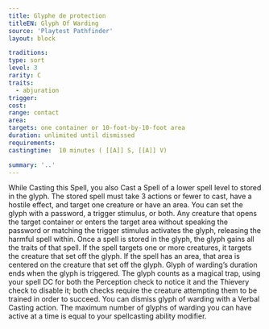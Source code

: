 ```yaml
---
title: Glyphe de protection
titleEN: Glyph Of Warding
source: 'Playtest Pathfinder'
layout: block

traditions:
type: sort
level: 3
rarity: C
traits:
  - abjuration
trigger: 
cost: 
range: contact
area: 
targets: one container or 10-foot-by-10-foot area
duration: unlimited until dismissed
requirements: 
castingtime:  10 minutes ( [[A]] S, [[A]] V)

summary: '..'
---
```

While Casting this Spell, you also Cast a Spell of a lower spell level to stored in the glyph. The stored spell must take 3 actions or fewer to cast, have a hostile effect, and target one creature or have an area. You can set the glyph with a password, a trigger stimulus, or both. Any creature that opens the target container or enters the target area without speaking the password or matching the trigger stimulus activates the glyph, releasing the harmful spell within. Once a spell is stored in the glyph, the glyph gains all the traits of that spell. If the spell targets one or more creatures, it targets the creature that set off the glyph. If the spell has an area, that area is centered on the creature that set off the glyph. Glyph of warding’s duration ends when the glyph is triggered. The glyph counts as a magical trap, using your spell DC for both the Perception check to notice it and the Thievery check to disable it; both checks require the creature attempting them to be trained in order to succeed. You can dismiss glyph of warding with a Verbal Casting action. The maximum number of glyphs of warding you can have active at a time is equal to your spellcasting ability modifier.